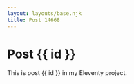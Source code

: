 ```yaml
---
layout: layouts/base.njk
title: Post 14668
---
```


# Post {{ id }}

This is post {{ id }} in my Eleventy project.
